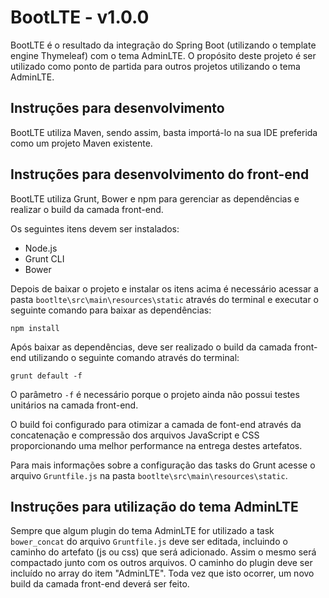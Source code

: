 # BootLTE - v1.0.0

BootLTE é o resultado da integração do Spring Boot (utilizando o template engine Thymeleaf) com o tema AdminLTE. O 
propósito deste projeto é ser utilizado como ponto de partida para outros projetos utilizando o tema AdminLTE.

## Instruções para desenvolvimento

BootLTE utiliza Maven, sendo assim, basta importá-lo na sua IDE preferida como um projeto Maven existente.

## Instruções para desenvolvimento do front-end

BootLTE utiliza Grunt, Bower e npm para gerenciar as dependências e realizar o build da camada front-end. 

Os seguintes itens devem ser instalados:

* Node.js
* Grunt CLI
* Bower

Depois de baixar o projeto e instalar os itens acima é necessário acessar a pasta `bootlte\src\main\resources\static` 
através do terminal e executar o seguinte comando para baixar as dependências:

```shell
npm install
```

Após baixar as dependências, deve ser realizado o build da camada front-end utilizando o seguinte comando através do 
terminal:

```shell
grunt default -f
```

O parâmetro `-f` é necessário porque o projeto ainda não possui testes unitários na camada front-end.

O build foi configurado para otimizar a camada de font-end através da concatenação e compressão dos arquivos JavaScript 
e CSS proporcionando uma melhor performance na entrega destes artefatos.

Para mais informações sobre a configuração das tasks do Grunt acesse o arquivo `Gruntfile.js` na pasta 
`bootlte\src\main\resources\static`.

## Instruções para utilização do tema AdminLTE

Sempre que algum plugin do tema AdminLTE for utilizado a task `bower_concat` do arquivo `Gruntfile.js` deve ser editada, 
incluindo o caminho do artefato (js ou css) que será adicionado. Assim o mesmo será compactado junto com os outros 
arquivos. O caminho do plugin deve ser incluído no array do item "AdminLTE". Toda vez que isto ocorrer, um novo build 
da camada front-end deverá ser feito.
